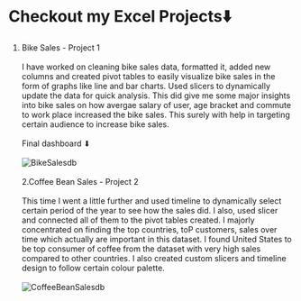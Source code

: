 # Checkout my Excel Projects⬇️<br/>
1. Bike Sales - Project 1<br/><br/>
   I have worked on cleaning bike sales data, formatted it, added new columns and created pivot tables to easily visualize bike sales in the form of graphs like line and bar charts. Used slicers to dynamically
   update the data for quick analysis. This did give me some major insights into bike sales on how avergae salary of user, age bracket and commute to work place increased the bike sales. This surely with help
   in targeting certain audience to increase bike sales. <br/><br/>
   Final dashboard ⬇ <br/><br/>
   ![BikeSalesdb](https://github.com/user-attachments/assets/295bd339-b8cc-47c8-9f2f-ff735133dd63)<br/><br/>
2.Coffee Bean Sales - Project 2<br/><br/>
  This time I went a little further and used timeline to dynamically select certain period of the year to see how the sales did. I also, used slicer and connected all of them to the pivot tables created. I majorly
  concentrated on finding the top countries, toP customers, sales over time which actually are important in this dataset. I found United States to be top consumer of coffee from the dataset with very high sales
  compared to other countries. I also created custom slicers and timeline design to follow certain colour palette.<br/><br/>
  ![CoffeeBeanSalesdb](https://github.com/user-attachments/assets/8b78a583-45fe-4308-ae64-d5aeecd84dc4)

    

